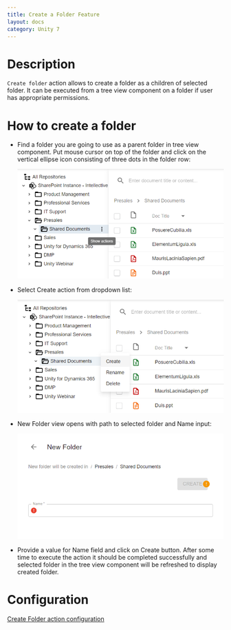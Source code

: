 ```yaml
---
title: Create a Folder Feature
layout: docs
category: Unity 7
---
```

# Description

`Create folder` action allows to create a folder as a children of selected folder. It can be executed from a tree view component on a folder if user has appropriate permissions.

# How to create a folder

- Find a folder you are going to use as a parent folder in tree view component. Put mouse cursor on top of the folder and  click on the vertical ellipse icon consisting of three dots in the folder row:

  ![Folder actions button](./create-folder/images/react-ui-image1.png)

- Select Create action from dropdown list:

  ![Create action menu](./create-folder/images/react-ui-image2.png)

- New Folder view opens with path to selected folder and Name input:

  ![New Folder View](./create-folder/images/react-ui-image3.png)

- Provide a value for Name field and click on Create button. After some time to execute the action it should be completed successfully and selected folder in the tree view component will be refreshed to display created folder.
    
# Configuration

[Create Folder action configuration](../../configuration/actions/create-folder.md)  
